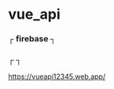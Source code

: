 # vue_api

### ┌  firebase  ┐        
           


### ┌    ┐        
https://vueapi12345.web.app/          


